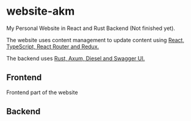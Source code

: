 # website-akm

My Personal Website in React and Rust Backend (Not finished yet).

The website uses content management to update content using [React, TypeScript, React Router and Redux.](./frontend)

The backend uses [Rust, Axum, Diesel and Swagger UI.](backend/rust-backend)

## Frontend

Frontend part of the website

## Backend
